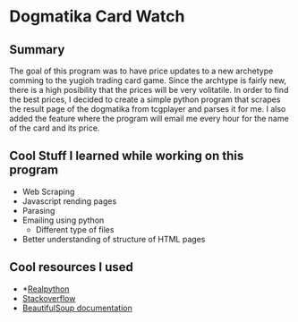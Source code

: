 # Dogmatika Card Watch

## Summary

The goal of this program was to have price updates to a new archetype comming to the yugioh trading card game. Since the archtype is fairly new, there is a high posibility that the prices will be very volitatile. In order to find the best prices, I decided to create a simple python program that scrapes the result page of the dogmatika from tcgplayer and parses it for me. I also added the feature where the program will email me every hour for the name of the card and its price.

## Cool Stuff I learned while working on this program

- Web Scraping
- Javascript rending pages
- Parasing
- Emailing using python
    - Different type of files
- Better understanding of structure of HTML pages

## Cool resources I used

- *[Realpython](https://realpython.com)
- [Stackoverflow](https://Stackoverflow.com)
- [BeautifulSoup documentation](https://crummy.com/software/BeautifulSoup/bs4/doc)
